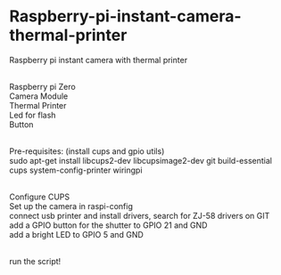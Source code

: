 # Raspberry-pi-instant-camera-thermal-printer
Raspberry pi instant camera with thermal printer

<br>Raspberry pi Zero
<br>Camera Module
<br>Thermal Printer
<br>Led for flash
<br>Button

<br>Pre-requisites: (install cups and gpio utils)
<br>sudo apt-get install libcups2-dev libcupsimage2-dev git build-essential cups system-config-printer wiringpi

<br>Configure CUPS
<br>Set up the camera in raspi-config
<br>connect usb printer and install drivers, search for ZJ-58 drivers on GIT
<br>add a GPIO button for the shutter to GPIO 21 and GND
<br>add a bright LED to GPIO 5 and GND

<br>run the script!
